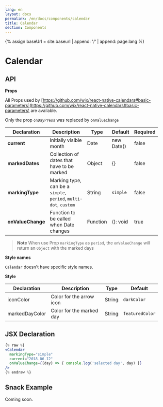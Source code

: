 ```yaml
---
lang: en
layout: docs
permalink: /en/docs/components/calendar
title: Calendar
section: Components
---
```

{% assign baseUrl = site.baseurl | append: '/' | append: page.lang %}

# Calendar

## API

**Props**

All Props used by [https://github.com/wix/react-native-calendars#basic-parameters](https://github.com/wix/react-native-calendars#basic-parameters) are available.

Only the prop `onDayPress` was replaced by `onValueChange`

| Declaration  | Description  | Type  | Default  | Required |
|-------------|-------------|-------|---------|----------|
| **current** | Initially visible month | Date | new Date() | false |
| **markedDates** | Collection of dates that have to be marked | Object | {} | false |
| **markingType** | Marking type, can be a `simple`, `period`, `multi-dot`, `custom` | String | `simple` | false |
| **onValueChange** | Function to be called when Date changes | Function | (): void | true |

> **Note**
> When use Prop `markingType` as `period`, the `onValueChange` will return an `Object` with the marked days

**Style names**

`Calendar` doesn't have specific style names.

**Style**

| Declaration  | Description  | Type  | Default  |
|--------------|--------------|-------|----------|
| iconColor | Color for the arrow icon | String | `darkColor` |
| markedDayColor | Color for the marked day | String | `featuredColor` |

## JSX Declaration

``` jsx
{% raw %}
<Calendar
  markingType="simple"
  current="2018-06-12"
  onValueChange={(day) => { console.log('selected day', day) }}
/>
{% endraw %}
```

## Snack Example

Coming soon.
